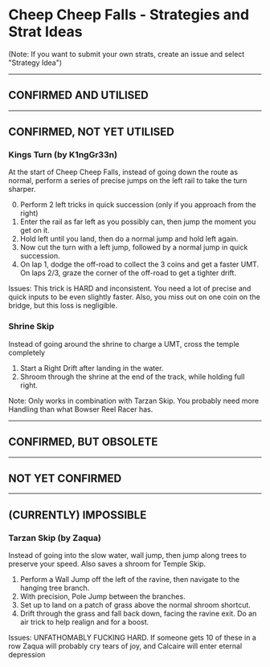 # Cheep Cheep Falls - Strategies and Strat Ideas

(Note: If you want to submit your own strats, create an issue and select "Strategy Idea")

---
## CONFIRMED AND UTILISED

---
## CONFIRMED, NOT YET UTILISED

### Kings Turn (by K1ngGr33n)
At the start of Cheep Cheep Falls, instead of going down the route as normal, perform a series of precise jumps on the left rail to take the turn sharper.

0. Perform 2 left tricks in quick succession (only if you approach from the right) 
1. Enter the rail as far left as you possibly can, then jump the moment you get on it. 
2. Hold left until you land, then do a normal jump and hold left again. 
3. Now cut the turn with a left jump, followed by a normal jump in quick succession. 
4. On lap 1, dodge the off-road to collect the 3 coins and get a faster UMT. On laps 2/3, graze the corner of the off-road to get a tighter drift. 

Issues: This trick is HARD and inconsistent. You need a lot of precise and quick inputs to be even slightly faster. Also, you miss out on one coin on the bridge, but this loss is negligible. 



### Shrine Skip
Instead of going around the shrine to charge a UMT, cross the temple completely 

1. Start a Right Drift after landing in the water.
2. Shroom through the shrine at the end of the track, while holding full right.

Note: Only works in combination with Tarzan Skip. You probably need more Handling than what Bowser Reel Racer has.

---
## CONFIRMED, BUT OBSOLETE

---
## NOT YET CONFIRMED

---
## (CURRENTLY) IMPOSSIBLE
### Tarzan Skip (by Zaqua)
Instead of going into the slow water, wall jump, then jump along trees to preserve your speed. Also saves a shroom for Temple Skip.

1. Perform a Wall Jump off the left of the ravine, then navigate to the hanging tree branch.
2. With precision, Pole Jump between the branches. 
3. Set up to land on a patch of grass above the normal shroom shortcut.
4. Drift through the grass and fall back down, facing the ravine exit. Do an air trick to help realign and for a boost.

Issues: UNFATHOMABLY FUCKING HARD. If someone gets 10 of these in a row Zaqua will probably cry tears of joy, and Calcaire will enter eternal depression